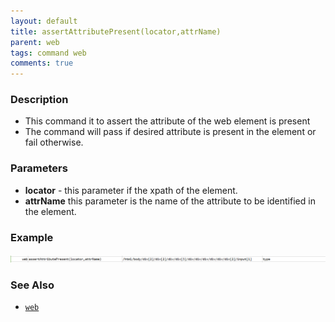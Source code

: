 ```yaml
---
layout: default
title: assertAttributePresent(locator,attrName)
parent: web
tags: command web
comments: true
---
```


### Description

- This command it to assert the attribute of the web element is present
- The command will pass if desired attribute is present in the element or fail otherwise.

### Parameters

- **locator** - this parameter if the xpath of the element.
- **attrName** this parameter is the name of the attribute to be identified in the element.

### Example

![](image/assertAttributePresent_01.png)

### See Also

- [`web`](index.html)